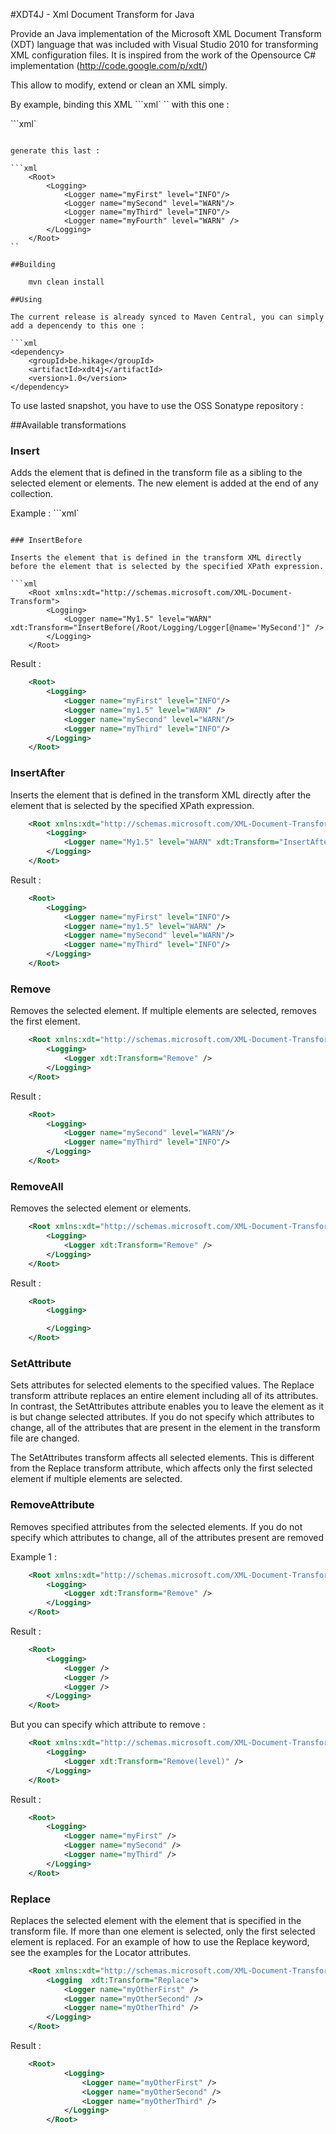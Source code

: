 #XDT4J - Xml Document Transform for Java

Provide an Java implementation of the Microsoft XML Document Transform (XDT) language that was included with Visual Studio 2010 for transforming XML configuration files.
It is inspired from the work of the Opensource C# implementation (http://code.google.com/p/xdt/)

This allow to modify, extend or clean an XML simply.

By example, binding this XML
```xml`
	<Root>
		<Logging>
			<Logger name="myFirst" level="INFO"/>
			<Logger name="mySecond" level="WARN"/>
			<Logger name="myThird" level="INFO"/>
		</Logging>
	</Root>
``
with this one :

```xml`
	<Root xmlns:xdt="http://schemas.microsoft.com/XML-Document-Transform">
		<Logging>
			<Logger name="myFourth" level="WARN" xdt:Transform="Insert" />
		</Logging>
	</Root>
```

generate this last :

```xml
	<Root>
		<Logging>
            <Logger name="myFirst" level="INFO"/>
			<Logger name="mySecond" level="WARN"/>
			<Logger name="myThird" level="INFO"/>
			<Logger name="myFourth" level="WARN" />
		</Logging>
	</Root>
``

##Building

    mvn clean install

##Using

The current release is already synced to Maven Central, you can simply add a depencendy to this one :

```xml
<dependency>
    <groupId>be.hikage</groupId>
    <artifactId>xdt4j</artifactId>
    <version>1.0</version>
</dependency>
```

To use lasted snapshot, you have to use the OSS Sonatype repository :

##Available transformations

### Insert

Adds the element that is defined in the transform file as a sibling to the selected element or elements. The new element is added at the end of any collection.

Example :
```xml`
	<Root xmlns:xdt="http://schemas.microsoft.com/XML-Document-Transform">
		<Logging>
			<Logger name="myFourth" level="WARN" xdt:Transform="Insert" />
		</Logging>
	</Root>
```

### InsertBefore

Inserts the element that is defined in the transform XML directly before the element that is selected by the specified XPath expression.

```xml
	<Root xmlns:xdt="http://schemas.microsoft.com/XML-Document-Transform">
		<Logging>
			<Logger name="My1.5" level="WARN" xdt:Transform="InsertBefore(/Root/Logging/Logger[@name='MySecond']" />
		</Logging>
	</Root>
```

Result :

```xml
	<Root>
		<Logging>
            <Logger name="myFirst" level="INFO"/>
			<Logger name="my1.5" level="WARN" />
			<Logger name="mySecond" level="WARN"/>
			<Logger name="myThird" level="INFO"/>
		</Logging>
	</Root>
```


### InsertAfter

Inserts the element that is defined in the transform XML directly after the element that is selected by the specified XPath expression.

```xml
	<Root xmlns:xdt="http://schemas.microsoft.com/XML-Document-Transform">
		<Logging>
			<Logger name="My1.5" level="WARN" xdt:Transform="InsertAfter(/Root/Logging/Logger[@name='MyFirst']" />
		</Logging>
	</Root>
```

Result :

```xml
	<Root>
		<Logging>
            <Logger name="myFirst" level="INFO"/>
			<Logger name="my1.5" level="WARN" />
			<Logger name="mySecond" level="WARN"/>
			<Logger name="myThird" level="INFO"/>
		</Logging>
	</Root>
```

### Remove

Removes the selected element. If multiple elements are selected, removes the first element.

```xml
	<Root xmlns:xdt="http://schemas.microsoft.com/XML-Document-Transform">
		<Logging>
			<Logger xdt:Transform="Remove" />
		</Logging>
	</Root>
```

Result :

```xml
	<Root>
		<Logging>
			<Logger name="mySecond" level="WARN"/>
			<Logger name="myThird" level="INFO"/>
		</Logging>
	</Root>
```

### RemoveAll

Removes the selected element or elements.

```xml
	<Root xmlns:xdt="http://schemas.microsoft.com/XML-Document-Transform">
		<Logging>
			<Logger xdt:Transform="Remove" />
		</Logging>
	</Root>
```

Result :

```xml
	<Root>
		<Logging>

		</Logging>
	</Root>
```


### SetAttribute

Sets attributes for selected elements to the specified values. The Replace transform attribute replaces an entire element including all of its attributes. In contrast, the SetAttributes attribute enables you to leave the element as it is but change selected attributes. If you do not specify which attributes to change, all of the attributes that are present in the element in the transform file are changed.

The SetAttributes transform affects all selected elements. This is different from the Replace transform attribute, which affects only the first selected element if multiple elements are selected.

### RemoveAttribute

Removes specified attributes from the selected elements.
If you do not specify which attributes to change, all of the attributes present are removed

Example 1 :

```xml
	<Root xmlns:xdt="http://schemas.microsoft.com/XML-Document-Transform">
		<Logging>
			<Logger xdt:Transform="Remove" />
		</Logging>
	</Root>
```

Result :

```xml
	<Root>
		<Logging>
            <Logger />
			<Logger />
			<Logger />
		</Logging>
	</Root>
```


But you can specify which attribute to remove :

```xml
	<Root xmlns:xdt="http://schemas.microsoft.com/XML-Document-Transform">
		<Logging>
			<Logger xdt:Transform="Remove(level)" />
		</Logging>
	</Root>
```

Result :

```xml
	<Root>
    	<Logging>
    		<Logger name="myFirst" />
    		<Logger name="mySecond" />
    		<Logger name="myThird" />
    	</Logging>
    </Root>
```

### Replace

Replaces the selected element with the element that is specified in the transform file. If more than one element is selected, only the first selected element is replaced. For an example of how to use the Replace keyword, see the examples for the Locator attributes.

```xml
	<Root xmlns:xdt="http://schemas.microsoft.com/XML-Document-Transform">
		<Logging  xdt:Transform="Replace">
            <Logger name="myOtherFirst" />
    		<Logger name="myOtherSecond" />
    		<Logger name="myOtherThird" />
    	</Logging>
	</Root>
```

Result :

```xml
	<Root>
    		<Logging>
                <Logger name="myOtherFirst" />
        		<Logger name="myOtherSecond" />
        		<Logger name="myOtherThird" />
        	</Logging>
    	</Root>
```



